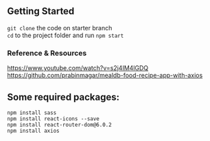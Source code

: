## Getting Started 
`git clone` the code on starter branch<br>
`cd` to the project folder and run `npm start`<br>

### Reference & Resources
https://www.youtube.com/watch?v=s2j4IM4lGDQ<br>
https://github.com/prabinmagar/mealdb-food-recipe-app-with-axios


## Some required packages:
`npm install sass`<br>
`npm install react-icons --save`<br>
`npm install react-router-dom@6.0.2`<br>
`npm install axios`<br>

